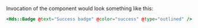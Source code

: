 Invocation of the component would look something like this:

```handlebars
<Hds::Badge @text="Success badge" @color="success" @type="outlined" />
```